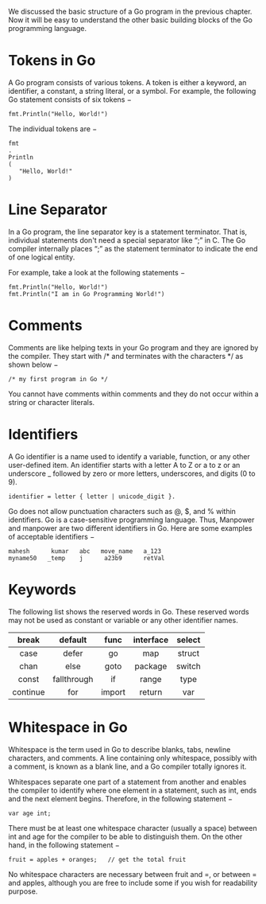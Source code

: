 We discussed the basic structure of a Go program in the previous chapter. Now it will be easy to understand the other basic building blocks of the Go programming language.

# Tokens in Go

A Go program consists of various tokens. A token is either a keyword, an identifier, a constant, a string literal, or a symbol. For example, the following Go statement consists of six tokens −

`fmt.Println("Hello, World!")`

The individual tokens are −

```
fmt
.
Println
(
   "Hello, World!"
)
```
# Line Separator

In a Go program, the line separator key is a statement terminator. That is, individual statements don't need a special separator like “;” in C. The Go compiler internally places “;” as the statement terminator to indicate the end of one logical entity.

For example, take a look at the following statements −

```
fmt.Println("Hello, World!")
fmt.Println("I am in Go Programming World!")
```

# Comments

Comments are like helping texts in your Go program and they are ignored by the compiler. They start with /* and terminates with the characters */ as shown below −

`/* my first program in Go */`

You cannot have comments within comments and they do not occur within a string or character literals.

# Identifiers

A Go identifier is a name used to identify a variable, function, or any other user-defined item. An identifier starts with a letter A to Z or a to z or an underscore _ followed by zero or more letters, underscores, and digits (0 to 9).

`identifier = letter { letter | unicode_digit }.`

Go does not allow punctuation characters such as @, $, and % within identifiers. Go is a case-sensitive programming language. Thus, Manpower and manpower are two different identifiers in Go. Here are some examples of acceptable identifiers −

```
mahesh      kumar   abc   move_name   a_123
myname50   _temp    j      a23b9      retVal
```

# Keywords

The following list shows the reserved words in Go. These reserved words may not be used as constant or variable or any other identifier names.

| break | default | func | interface | select |
|:------:|:-----:|:------:|:------:|:------:|
| case | defer | go | map | struct |
| chan | else | goto | package | switch |
| const | fallthrough | if | range | type |
| continue | for | import | return | var |


# Whitespace in Go

Whitespace is the term used in Go to describe blanks, tabs, newline characters, and comments. A line containing only whitespace, possibly with a comment, is known as a blank line, and a Go compiler totally ignores it.

Whitespaces separate one part of a statement from another and enables the compiler to identify where one element in a statement, such as int, ends and the next element begins. Therefore, in the following statement −

`var age int;`

There must be at least one whitespace character (usually a space) between int and age for the compiler to be able to distinguish them. On the other hand, in the following statement −

`fruit = apples + oranges;   // get the total fruit`

No whitespace characters are necessary between fruit and =, or between = and apples, although you are free to include some if you wish for readability purpose.



